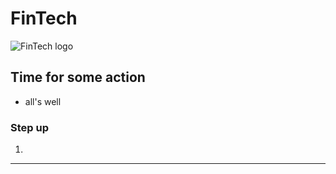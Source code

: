 # FinTech

![FinTech logo](images/)

## Time for some action

* all's well


### Step up
1. 


---

